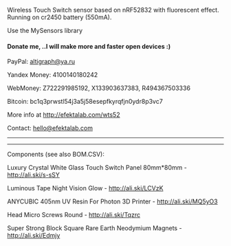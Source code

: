 Wireless Touch Switch sensor based on nRF52832 with fluorescent effect. Running on cr2450 battery (550mA).

Use the MySensors library

#### Donate me, ..I will make more and faster open devices :)

PayPal: altigraph@ya.ru

Yandex Money: 4100140180242

WebMoney: Z722291985192, X133903637383, R494367503336

Bitcoin: bc1q3prwstl54j3a5j58esepfkyrqfjn0ydr8p3vc7

More info at http://efektalab.com/wts52

Contact: hello@efektalab.com



---

---

Components (see also BOM.CSV):

Luxury Crystal White Glass Touch Switch Panel 80mm*80mm - http://ali.ski/s-sSY

Luminous Tape Night Vision Glow - http://ali.ski/LCVzK

ANYCUBIC 405nm UV Resin For Photon 3D Printer - http://ali.ski/MQ5yO3

Head Micro Screws Round - http://ali.ski/Tqzrc

Super Strong Block Square Rare Earth Neodymium Magnets - http://ali.ski/Edmjy

